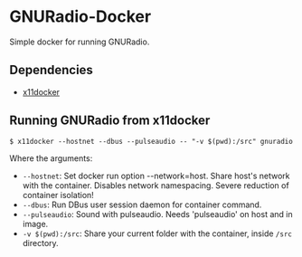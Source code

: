 # GNURadio-Docker

Simple docker for running GNURadio.

## Dependencies

* [x11docker](https://github.com/mviereck/x11docker)

## Running GNURadio from x11docker

```
$ x11docker --hostnet --dbus --pulseaudio -- "-v $(pwd):/src" gnuradio
```

Where the arguments:
* `--hostnet`: Set docker run option --network=host. Share host's network with the container. Disables network namespacing. Severe reduction of container isolation!
* `--dbus`: Run DBus user session daemon for container command.
* `--pulseaudio`: Sound with pulseaudio. Needs 'pulseaudio' on host and in image.
* `-v $(pwd):/src`: Share your current folder with the container, inside `/src` directory.